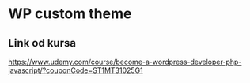 # WP custom theme

## Link od kursa

https://www.udemy.com/course/become-a-wordpress-developer-php-javascript/?couponCode=ST1MT31025G1
